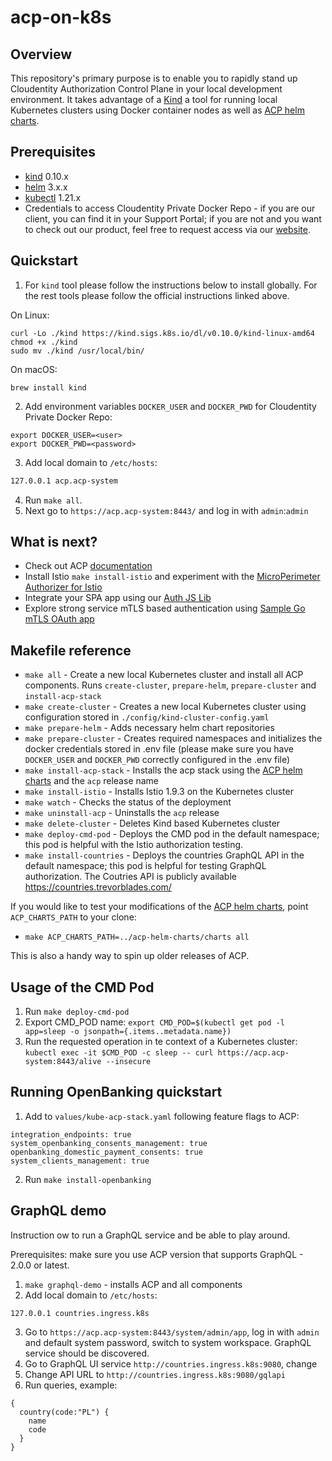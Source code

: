 # acp-on-k8s

## Overview

This repository's primary purpose is to enable you to rapidly stand up Cloudentity Authorization Control Plane in your local development environment. It takes advantage of a [Kind](https://kind.sigs.k8s.io) a tool for running local Kubernetes clusters using Docker container nodes as well as [ACP helm charts](https://charts.cloudentity.io).

## Prerequisites

* [kind](https://kind.sigs.k8s.io/docs/user/quick-start/#installation) 0.10.x 
* [helm](https://helm.sh/docs/intro/install/) 3.x.x 
* [kubectl](https://kubernetes.io/docs/tasks/tools/) 1.21.x
* Credentials to access Cloudentity Private Docker Repo - if you are our client, you can find it in your Support Portal; if you are not and you want to check out our product, feel free to request access via our [website](https://cloudentity.com).

## Quickstart
1. For `kind` tool please follow the instructions below to install globally. For the rest tools please follow the official instructions linked above.

On Linux:
```
curl -Lo ./kind https://kind.sigs.k8s.io/dl/v0.10.0/kind-linux-amd64
chmod +x ./kind
sudo mv ./kind /usr/local/bin/
```
On macOS:
```
brew install kind
```
2. Add environment variables `DOCKER_USER` and `DOCKER_PWD` for Cloudentity Private Docker Repo:
```
export DOCKER_USER=<user>
export DOCKER_PWD=<password>
```
3. Add local domain to `/etc/hosts`:
``` sh
127.0.0.1 acp.acp-system
```
4. Run `make all`.
5. Next go to `https://acp.acp-system:8443/` and log in with `admin`:`admin`

## What is next?

* Check out ACP [documentation](http://docs.authorization.cloudentity.com)
* Install Istio `make install-istio` and experiment with the [MicroPerimeter Authorizer for Istio](https://docs.authorization.cloudentity.com/howto/protect/istio/)
* Integrate your SPA app using our [Auth JS Lib](https://github.com/cloudentity/cloudentity-auth-js)
* Explore strong service mTLS based authentication using [Sample Go mTLS OAuth app](https://github.com/cloudentity/sample-go-mtls-oauth-client)

## Makefile reference

* `make all` - Create a new local Kubernetes cluster and install all ACP components. Runs `create-cluster`, `prepare-helm`, `prepare-cluster` and `install-acp-stack`
* `make create-cluster` -  Creates a new local Kubernetes cluster using configuration stored in `./config/kind-cluster-config.yaml`
* `make prepare-helm` -  Adds necessary helm chart repositories
* `make prepare-cluster` - Creates required namespaces and initializes the docker credentials stored in .env file (please make sure you have `DOCKER_USER` and `DOCKER_PWD` correctly configured in the .env file) 
* `make install-acp-stack` - Installs the acp stack using the [ACP helm charts](https://charts.cloudentity.io) and the `acp` release name
* `make install-istio` -  Installs Istio 1.9.3 on the Kubernetes cluster
* `make watch` - Checks the status of the deployment 
* `make uninstall-acp` - Uninstalls the `acp` release
* `make delete-cluster` - Deletes Kind based Kubernetes cluster
* `make deploy-cmd-pod` - Deploys the CMD pod in the default namespace; this pod is helpful with the Istio authorization testing.
* `make install-countries` - Deploys the countries GraphQL API in the default namespace; this pod is helpful for testing GraphQL authorization. The Coutries API is publicly available https://countries.trevorblades.com/

If you would like to test your modifications of the [ACP helm charts](https://charts.cloudentity.io), point `ACP_CHARTS_PATH` to your clone:

* `make ACP_CHARTS_PATH=../acp-helm-charts/charts all`

This is also a handy way to spin up older releases of ACP.

## Usage of the CMD Pod

1. Run `make deploy-cmd-pod`
2. Export CMD_POD name: `export CMD_POD=$(kubectl get pod -l app=sleep -o jsonpath={.items..metadata.name})`
3. Run the requested operation in te context of a Kubernetes cluster: `kubectl exec -it $CMD_POD -c sleep -- curl https://acp.acp-system:8443/alive --insecure`

## Running OpenBanking quickstart

1. Add to `values/kube-acp-stack.yaml` following feature flags to ACP: 
```
integration_endpoints: true
system_openbanking_consents_management: true
openbanking_domestic_payment_consents: true
system_clients_management: true
```
2. Run `make install-openbanking`

## GraphQL demo
Instruction ow to run a GraphQL service and be able to play around.

Prerequisites: make sure you use ACP version that supports GraphQL - 2.0.0 or latest.

1. `make graphql-demo` - installs ACP and all components
2. Add local domain to `/etc/hosts`:
```
127.0.0.1 countries.ingress.k8s
```
3. Go to `https://acp.acp-system:8443/system/admin/app`, log in with `admin` and default system password, switch to system workspace. GraphQL service should be discovered.
4. Go to GraphQL UI service `http://countries.ingress.k8s:9080`, change
5. Change API URL to `http://countries.ingress.k8s:9080/gqlapi`
6. Run queries, example:
```
{
  country(code:"PL") {
    name
    code
  }
}
```